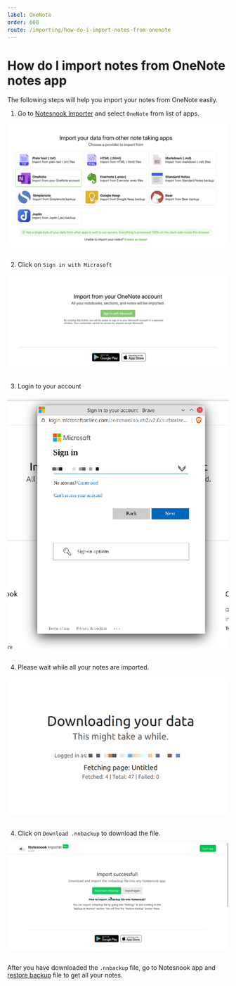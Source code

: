 ```yaml
---
label: OneNote
order: 600
route: /importing/how-do-i-import-notes-from-onenote
---
```


# How do I import notes from OneNote notes app
The following steps will help you import your notes from OneNote easily.

1. Go to [Notesnook Importer](https://importer.notesnook.com) and select `OneNote` from list of apps.
<img style="margin-bottom:15px;" src="../static/onenote_import_step_1.png" alt="Go to Notesnook Importer]https://importer.notesnook.com and select `OneNote` from list of apps."/>

2. Click on `Sign in with Microsoft`
<img style="margin-bottom:15px;" src="../static/onenote_import_step_2.png" alt="Click on `Sign in with Microsoft`"/>

3. Login to your account
<img style="margin-bottom:15px;" src="../static/onenote_import_step_3.png" alt="Login to your account"/>

4. Please wait while all your notes are imported.
<img style="margin-bottom:15px;" src="../static/onenote_import_step_4.png" alt="Please wait while all your notes are imported."/>

4. Click on `Download .nnbackup` to download the file.
<img style="margin-bottom:15px;" src="../static/plain_text_import_step_3.png" alt="Click on `Download .nnbackup` to download the file."/>

After you have downloaded the `.nnbackup` file, go to Notesnook app and [restore backup](../backup-restore.md) file to get all your notes.




